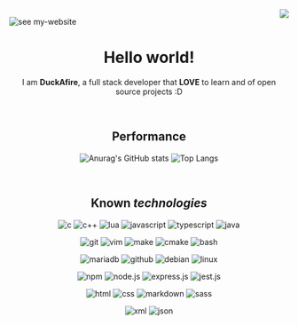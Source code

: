<a href="https://github.com/sponsors/duckafire" title="GitHub Sponsors">
<img align="right" src="https://img.shields.io/badge/Buy%20me%20a%20coffee-E5DB2F?&logo=buy-me-a-coffee&style=flat-square&logoColor=000">
</a>

![see my-website](https://img.shields.io/badge/See%20my%20website-DF112f?logo=fireship&style=flat-square&logoColor=fff)

<div align="center">

# **Hello world!**

I am **DuckAfire**, a full stack developer that **LOVE** to learn and of open source projects :D

<br>

## Performance

![Anurag's GitHub stats](https://github-readme-stats.vercel.app/api?username=duckafire&show_icons=true&theme=tokyonight&border_radius=20&hide=issues)
![Top Langs](https://github-readme-stats.vercel.app/api/top-langs/?username=duckafire&layout=compact&theme=tokyonight&border_radius=20)

<br>

## Known *technologies*
 
![c](https://img.shields.io/badge/C-A8B9CC?logo=c&style=flat-square&logoColor=000)
![c++](https://img.shields.io/badge/C++-00599C?logo=c%2B%2B&style=flat-square&logoColor=fff)
![lua](https://img.shields.io/badge/Cua-2C2D72?logo=lua&style=flat-square&logoColor=fff)
![javascript](https://img.shields.io/badge/JavaScript-F7DF1E?logo=javascript&style=flat-square&logoColor=000)
![typescript](https://img.shields.io/badge/TypeScript-3178C6?logo=typescript&style=flat-square&logoColor=fff)
![java](https://img.shields.io/badge/Java-000000?logo=openjdk&style=flat-square&logoColor=fff)

![git](https://img.shields.io/badge/Git-F05032?logo=git&style=flat-square&logoColor=fff)
![vim](https://img.shields.io/badge/Vim-019733?logo=vim&style=flat-square&logoColor=fff)
![make](https://img.shields.io/badge/Make-6D00CC?logo=make&style=flat-square&logoColor=fff)
![cmake](https://img.shields.io/badge/Cmake-064F8C?logo=cmake&style=flat-square&logoColor=fff)
![bash](https://img.shields.io/badge/Bash-5FA04E?logo=gnu%20bash&style=flat-square&logoColor=fff)

![mariadb](https://img.shields.io/badge/MariaDB-003545?logo=mariadb&style=flat-square&logoColor=fff)
![github](https://img.shields.io/badge/GitHub-181717?logo=github&style=flat-square&logoColor=fff)
![debian](https://img.shields.io/badge/Debian-A81D33?logo=debian&style=flat-square&logoColor=fff)
![linux](https://img.shields.io/badge/Linux-FCC624?logo=linux&style=flat-square&logoColor=000)

![npm](https://img.shields.io/badge/NPM-CB3837?logo=npm&style=flat-square&logoColor=fff)
![node.js](https://img.shields.io/badge/Node.js-5FA04E?logo=node.js&style=flat-square&logoColor=fff)
![express.js](https://img.shields.io/badge/Express.js-000000?logo=express&style=flat-square&logoColor=fff)
![jest.js](https://img.shields.io/badge/Jest.js-C21325?logo=jest&style=flat-square&logoColor=fff)

![html](https://img.shields.io/badge/HTML-E34F26?logo=htmx&style=flat-square&logoColor=fff)
![css](https://img.shields.io/badge/CSS-663399?logo=css&style=flat-square&logoColor=fff)
![markdown](https://img.shields.io/badge/Markdown-000000?logo=markdown&style=flat-square&logoColor=fff)
![sass](https://img.shields.io/badge/Sass-CC6699?logo=sass&style=flat-square&logoColor=fff)

![xml](https://img.shields.io/badge/XML-005FAD?logo=XML&style=flat-square&logoColor=fff)
![json](https://img.shields.io/badge/JSON-000000?logo=json&style=flat-square&logoColor=fff)

</div>

